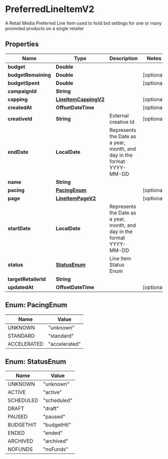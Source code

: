 

# PreferredLineItemV2

A Retail Media Preferred Line Item used to hold bid settings for one or many promoted products on a single retailer

## Properties

| Name | Type | Description | Notes |
|------------ | ------------- | ------------- | -------------|
|**budget** | **Double** |  |  |
|**budgetRemaining** | **Double** |  |  [optional] |
|**budgetSpent** | **Double** |  |  [optional] |
|**campaignId** | **String** |  |  |
|**capping** | [**LineItemCappingV2**](LineItemCappingV2.md) |  |  [optional] |
|**createdAt** | **OffsetDateTime** |  |  [optional] |
|**creativeId** | **String** | External creative Id |  [optional] |
|**endDate** | **LocalDate** | Represents the Date as a year, month, and day in the format YYYY-MM-DD |  |
|**name** | **String** |  |  |
|**pacing** | [**PacingEnum**](#PacingEnum) |  |  [optional] |
|**page** | [**LineItemPageV2**](LineItemPageV2.md) |  |  [optional] |
|**startDate** | **LocalDate** | Represents the Date as a year, month, and day in the format YYYY-MM-DD |  |
|**status** | [**StatusEnum**](#StatusEnum) | Line Item Status Enum |  |
|**targetRetailerId** | **String** |  |  |
|**updatedAt** | **OffsetDateTime** |  |  [optional] |



## Enum: PacingEnum

| Name | Value |
|---- | -----|
| UNKNOWN | &quot;unknown&quot; |
| STANDARD | &quot;standard&quot; |
| ACCELERATED | &quot;accelerated&quot; |



## Enum: StatusEnum

| Name | Value |
|---- | -----|
| UNKNOWN | &quot;unknown&quot; |
| ACTIVE | &quot;active&quot; |
| SCHEDULED | &quot;scheduled&quot; |
| DRAFT | &quot;draft&quot; |
| PAUSED | &quot;paused&quot; |
| BUDGETHIT | &quot;budgetHit&quot; |
| ENDED | &quot;ended&quot; |
| ARCHIVED | &quot;archived&quot; |
| NOFUNDS | &quot;noFunds&quot; |




